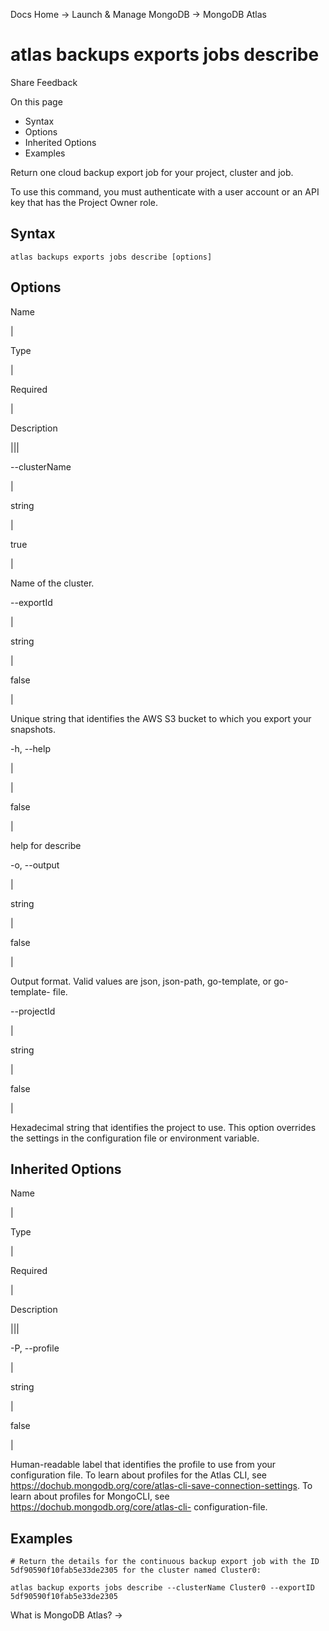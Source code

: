 Docs Home → Launch & Manage MongoDB → MongoDB Atlas

# atlas backups exports jobs describe

Share Feedback

On this page

  * Syntax
  * Options
  * Inherited Options
  * Examples

Return one cloud backup export job for your project, cluster and job.

To use this command, you must authenticate with a user account or an API key
that has the Project Owner role.

## Syntax

    
    
    atlas backups exports jobs describe [options]  
      
  
## Options

Name

|

Type

|

Required

|

Description  
  
|||  
  
\--clusterName

|

string

|

true

|

Name of the cluster.  
  
\--exportId

|

string

|

false

|

Unique string that identifies the AWS S3 bucket to which you export your
snapshots.  
  
-h, --help

|

|

false

|

help for describe  
  
-o, --output

|

string

|

false

|

Output format. Valid values are json, json-path, go-template, or go-template-
file.  
  
\--projectId

|

string

|

false

|

Hexadecimal string that identifies the project to use. This option overrides
the settings in the configuration file or environment variable.  
  
## Inherited Options

Name

|

Type

|

Required

|

Description  
  
|||  
  
-P, --profile

|

string

|

false

|

Human-readable label that identifies the profile to use from your
configuration file. To learn about profiles for the Atlas CLI, see
https://dochub.mongodb.org/core/atlas-cli-save-connection-settings. To learn
about profiles for MongoCLI, see https://dochub.mongodb.org/core/atlas-cli-
configuration-file.  
  
## Examples

    
    
    # Return the details for the continuous backup export job with the ID 5df90590f10fab5e33de2305 for the cluster named Cluster0:  
      
    atlas backup exports jobs describe --clusterName Cluster0 --exportID 5df90590f10fab5e33de2305  
  
What is MongoDB Atlas? →

